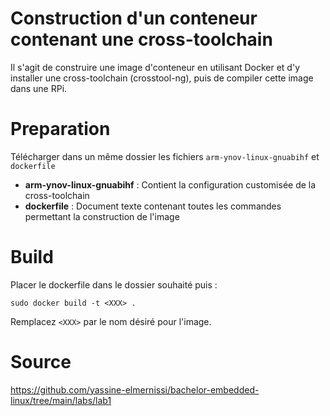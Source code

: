 # Construction d'un conteneur contenant une cross-toolchain
Il s'agit de construire une image d'conteneur en utilisant Docker et d'y installer une cross-toolchain (crosstool-ng), puis de compiler cette image dans une RPi.

# Preparation  
Télécharger dans un même dossier les fichiers `arm-ynov-linux-gnuabihf` et `dockerfile`
- **arm-ynov-linux-gnuabihf** : Contient la configuration customisée de la cross-toolchain
- **dockerfile** : Document texte contenant toutes les commandes permettant la construction de l'image

# Build 
Placer le dockerfile dans le dossier souhaité puis :  
```
sudo docker build -t <XXX> . 
```

Remplacez `<XXX>` par le nom désiré pour l'image.

# Source 
https://github.com/yassine-elmernissi/bachelor-embedded-linux/tree/main/labs/lab1
